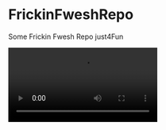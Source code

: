 # FrickinFweshRepo
Some Frickin Fwesh Repo just4Fun

<video src="https://yonle.github.io/RickRoll.js/vid.mp4" autoplay></video>
